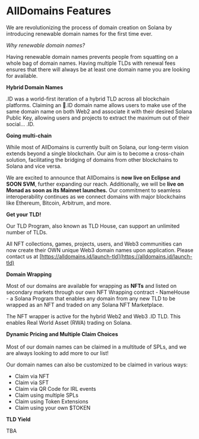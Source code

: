 # AllDomains Features



We are revolutionizing the process of domain creation on Solana by introducing renewable domain names for the first time ever.

_Why renewable domain names?_

Having renewable domain names prevents people from squatting on a whole bag of domain names. Having multiple TLDs with renewal fees ensures that there will always be at least one domain name you are looking for available.



**Hybrid Domain Names**

.ID was a world-first iteration of a hybrid TLD across all blockchain platforms. Claiming an 🥚.ID domain name allows users to make use of the same domain name on both Web2 and associate it with their desired Solana Public Key, allowing users and projects to extract the maximum out of their social… .ID.



**Going multi-chain**

While most of AllDomains is currently built on Solana, our long-term vision extends beyond a single blockchain. Our aim is to become a cross-chain solution, facilitating the bridging of domains from other blockchains to Solana and vice versa.

We are excited to announce that AllDomains is **now live on Eclipse and SOON SVM**, further expanding our reach. Additionally, we will be **live on Monad as soon as its Mainnet launches.** Our commitment to seamless interoperability continues as we connect domains with major blockchains like Ethereum, Bitcoin, Arbitrum, and more.



**Get your TLD!**

Our TLD Program, also known as TLD House, can support an unlimited number of TLDs.

All NFT collections, games, projects, users, and Web3 communities can now create their OWN unique Web3 domain names upon application. Please contact us at [https://alldomains.id/launch-tld](https://alldomains.id/launch-tld)



**Domain Wrapping**

Most of our domains are available for wrapping as **NFTs** and listed on secondary markets through our own NFT Wrapping contract - NameHouse - a Solana Program that enables any domain from any new TLD to be wrapped as an NFT and traded on any Solana NFT Marketplace.

The NFT wrapper is active for the hybrid Web2 and Web3 .ID TLD. This enables Real World Asset (RWA) trading on Solana.



**Dynamic Pricing and Multiple Claim Choices**\
\
Most of our domain names can be claimed in a multitude of SPLs, and we are always looking to add more to our list!

Our domain names can also be customized to be claimed in various ways:&#x20;

* Claim via NFT
* Claim via SFT
* Claim via QR Code for IRL events
* Claim using multiple SPLs
* Claim using Token Extensions
* Claim using your own $TOKEN



**TLD Yield**

TBA
